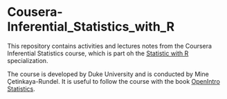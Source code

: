# Cousera-Inferential_Statistics_with_R

This repository contains activities and lectures notes from the Coursera Inferential Statistics course, which is part oh the
[Statistic with R](https://www.coursera.org/specializations/statistics) specialization.

The course is developed by Duke University and is conducted by Mine Çetinkaya-Rundel. It is useful to follow the course with the 
book [OpenIntro Statistics](https://www.openintro.org/stat/textbook.php).
